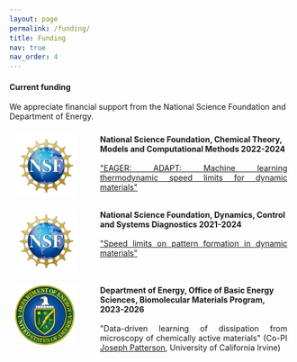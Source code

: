 ```yaml
---
layout: page
permalink: /funding/
title: Funding
nav: true
nav_order: 4
---
```



#### Current funding

We appreciate financial support from the National Science Foundation and Department of Energy.

<div style="clear: both; display: inline-flex">
  <div style="margin: 10px; float: left; width: 25%; padding-right: 20px">
    <img src="../assets/img/NSF_Official_logo_High_Res_1200ppi.png" alt="" width="150">
  </div>
  <div style="margin: 10px; float: left; width: 75%;">
    <b>National Science Foundation, Chemical Theory, Models and Computational Methods
2022-2024</b>
    <div style="text-align: justify; text-justify: inter-word">
<br>
<a href="https://www.nsf.gov/awardsearch/showAward?AWD_ID=2231469&HistoricalAwards=false">"EAGER: ADAPT: Machine learning thermodynamic speed limits for dynamic materials"</a>
</div>
  </div>
</div>

<div style="clear: both; display: inline-flex">
  <div style="margin: 10px; float: left; width: 25%; padding-right: 20px">
    <img src="../assets/img/NSF_Official_logo_High_Res_1200ppi.png" alt="" width="150">
  </div>
  <div style="margin: 10px; float: left; width: 75%;">
    <b>National Science Foundation, Dynamics, Control and Systems Diagnostics
2021-2024</b>
    <div style="text-align: justify; text-justify: inter-word">
<br>
<a href="https://www.nsf.gov/awardsearch/showAward?AWD_ID=2124510&HistoricalAwards=false">"Speed limits on pattern formation in dynamic materials"</a>
</div>
  </div>
</div>

<div style="clear: both; display: inline-flex">
  <div style="margin: 10px; float: left; width: 25%; padding-right: 20px">
    <img src="../assets/img/DOE_Logo_Color-Seal_White-Text_2893x719.png" alt="" width="125">
  </div>
  <div style="margin: 10px; float: left; width: 75%;">
    <b>Department of Energy, Office of Basic Energy Sciences, Biomolecular Materials Program,
2023-2026</b>
    <div style="text-align: justify; text-justify: inter-word">
<br>
"Data-driven learning of dissipation from microscopy of chemically active materials" (Co-PI <a href="https://www.thepattersonlab.com/the-team">Joseph Patterson</a>, University of California Irvine)
</div>
  </div>
</div>
